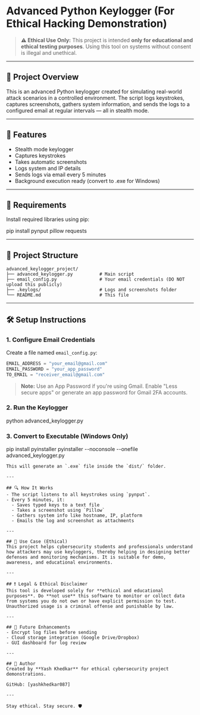 # Advanced Python Keylogger (For Ethical Hacking Demonstration)

> **⚠️ Ethical Use Only:** This project is intended **only for educational and ethical testing purposes**. Using this tool on systems without consent is illegal and unethical.

---

## 📌 Project Overview
This is an advanced Python keylogger created for simulating real-world attack scenarios in a controlled environment. The script logs keystrokes, captures screenshots, gathers system information, and sends the logs to a configured email at regular intervals — all in stealth mode.

---

## 🎯 Features
- Stealth mode keylogger
- Captures keystrokes
- Takes automatic screenshots
- Logs system and IP details
- Sends logs via email every 5 minutes
- Background execution ready (convert to .exe for Windows)

---

## 🧰 Requirements
Install required libraries using pip:

pip install pynput pillow requests

---

## 📂 Project Structure
```
advanced_keylogger_project/
├── advanced_keylogger.py          # Main script
├── email_config.py                # Your email credentials (DO NOT upload this publicly)
├── .keylogs/                      # Logs and screenshots folder
└── README.md                      # This file
```

---

## 🛠️ Setup Instructions

### 1. Configure Email Credentials
Create a file named `email_config.py`:
```python
EMAIL_ADDRESS = "your_email@gmail.com"
EMAIL_PASSWORD = "your_app_password"
TO_EMAIL = "receiver_email@gmail.com"
```
> **Note:** Use an App Password if you're using Gmail. Enable "Less secure apps" or generate an app password for Gmail 2FA accounts.

### 2. Run the Keylogger

python advanced_keylogger.py


### 3. Convert to Executable (Windows Only)

pip install pyinstaller
pyinstaller --noconsole --onefile advanced_keylogger.py
```
This will generate an `.exe` file inside the `dist/` folder.

---

## 🔍 How It Works
- The script listens to all keystrokes using `pynput`.
- Every 5 minutes, it:
  - Saves typed keys to a text file
  - Takes a screenshot using `Pillow`
  - Gathers system info like hostname, IP, platform
  - Emails the log and screenshot as attachments

---

## 🚀 Use Case (Ethical)
This project helps cybersecurity students and professionals understand how attackers may use keyloggers, thereby helping in designing better defenses and monitoring mechanisms. It is suitable for demo, awareness, and educational environments.

---

## ❗ Legal & Ethical Disclaimer
This tool is developed solely for **ethical and educational purposes**. Do **not use** this software to monitor or collect data from systems you do not own or have explicit permission to test. Unauthorized usage is a criminal offense and punishable by law.

---

## 📌 Future Enhancements
- Encrypt log files before sending
- Cloud storage integration (Google Drive/Dropbox)
- GUI dashboard for log review

---

## 🧠 Author
Created by **Yash Khedkar** for ethical cybersecurity project demonstrations.

GitHub: [yashkhedkar087]

---

Stay ethical. Stay secure. 🛡️

